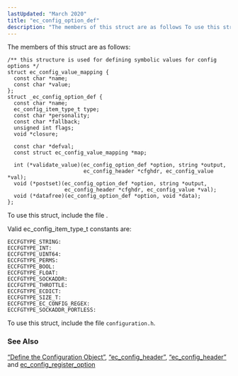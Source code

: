 ```yaml
---
lastUpdated: "March 2020"
title: "ec_config_option_def"
description: "The members of this struct are as follows To use this struct include the file Valid ec config item type t constants are To use this struct include the file configuration h Section 1 3 5 1 Define the Configuration Object Section 68 21 ec config header Section 68 21..."
---
```


The members of this struct are as follows:

```
/** this structure is used for defining symbolic values for config options */
struct ec_config_value_mapping {
  const char *name;
  const char *value;
};
struct _ec_config_option_def {
  const char *name;
  ec_config_item_type_t type;
  const char *personality;
  const char *fallback;
  unsigned int flags;
  void *closure;

  const char *defval;
  const struct ec_config_value_mapping *map;

  int (*validate_value)(ec_config_option_def *option, string *output,
                        ec_config_header *cfghdr, ec_config_value *val);
  void (*postset)(ec_config_option_def *option, string *output,
                  ec_config_header *cfghdr, ec_config_value *val);
  void (*datafree)(ec_config_option_def *option, void *data);
};
```

To use this struct, include the file .

Valid ec_config_item_type_t constants are:

```
ECCFGTYPE_STRING:
ECCFGTYPE_INT:
ECCFGTYPE_UINT64:
ECCFGTYPE_PERMS:
ECCFGTYPE_BOOL:
ECCFGTYPE_FLOAT:
ECCFGTYPE_SOCKADDR:
ECCFGTYPE_THROTTLE:
ECCFGTYPE_ECDICT:
ECCFGTYPE_SIZE_T:
ECCFGTYPE_EC_CONFIG_REGEX:
ECCFGTYPE_SOCKADDR_PORTLESS:
```

To use this struct, include the file `configuration.h`.

### <a name="idp46439488"></a> See Also

[“Define the Configuration Object”](/momentum/3/3-api/arch-primary-apis#arch.def.config), [“ec_config_header”](/momentum/3/3-api/structs-ec-config-header), [“ec_config_header”](/momentum/3/3-api/structs-ec-config-header) and [ec_config_register_option](/momentum/3/3-api/apis-ec-config-register-option)